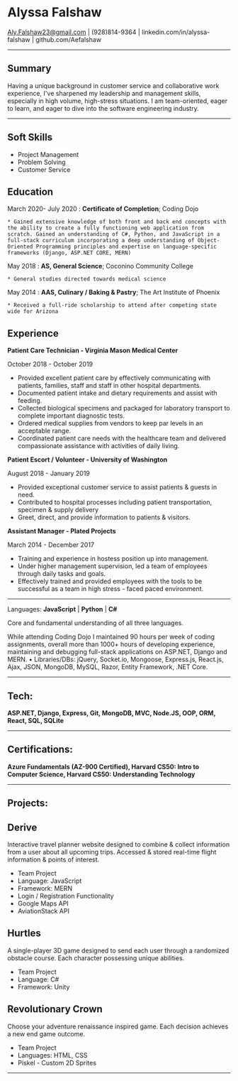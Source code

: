 Alyssa Falshaw
============
Aly.Falshaw23@gmail.com |
(928)814-9364 |
linkedin.com/in/alyssa-falshaw |
github.com/Aefalshaw


----
Summary
---------
Having a unique background in customer service and collaborative work experience, I've sharpened my leadership and management skills, especially in high volume, high-stress situations. I am team-oriented, eager to learn, and eager to dive into the software engineering industry.

----
Soft Skills
---------
* Project Management
* Problem Solving
* Customer Service


Education
---------

March 2020- July 2020
:   **Certificate of Completion**; Coding Dojo

    * Gained extensive knowledge of both front and back end concepts with the ability to create a fully functioning web application from scratch. Gained an understanding of C#, Python, and JavaScript in a full-stack curriculum incorporating a deep understanding of Object-Oriented Programming principles and expertise on language-specific frameworks (Django, ASP.NET CORE, MERN)

May 2018
:   **AS, General Science**; Coconino Community College

    * General studies directed towards medical science

May 2014
:   **AAS, Culinary / Baking & Pastry**; The Art Institute of Phoenix

    * Received a full-ride scholarship to attend after competing state wide for Arizona

Experience
----------

**Patient Care Technician - Virginia Mason Medical Center**

October 2018 - October 2019

* Provided excellent patient care by effectively communicating with patients, families, staff and staff in other hospital departments.
* Documented patient intake and dietary requirements and assist with feeding.
* Collected biological specimens and packaged for laboratory transport to complete important diagnostic tests.
* Ordered medical supplies from vendors to keep par levels in an acceptable range.
* Coordinated patient care needs with the healthcare team and delivered compassionate assistance with activities of daily living.


**Patient Escort / Volunteer - University of Washington**

August 2018 - January 2019

* Provided exceptional customer service to assist patients & guests in need.
* Contributed to hospital processes including patient transportation, specimen & supply delivery
* Greet, direct, and provide information to patients & visitors.

**Assistant Manager - Plated Projects**

March 2014 - December 2017

* Training and experience in hostess position up into management.
* Under higher management supervision, led a team of employees through daily tasks and goals.
* Effectively trained and provided employees with the tools to be successful as a team in high stress - faced paced environment.

--------------------

Languages: **JavaScript** | **Python** | **C#**

Core and fundamental understanding of all three languages.

While attending Coding Dojo I maintained 90 hours per week of coding assignments, overall more than 1000+ hours of developing experience, maintaining and debugging full-stack applications on ASP.NET, Django and MERN. • Libraries/DBs: jQuery, Socket.io, Mongoose, Express.js, React.js, Ajax, JSON, MongoDB, MySQL, Razor, Entity Framework, .NET Core.

--------------------

Tech:
----------
**ASP.NET, Django, Express, Git, MongoDB, MVC, Node.JS, OOP, ORM, React, SQL, SQLite**

--------------------

Certifications:
----------
**Azure Fundamentals (AZ-900 Certified), Harvard CS50: Intro to Computer Science, Harvard CS50: Understanding Technology**

--------------------

Projects:
----------

**Derive**
---------
Interactive travel planner website designed to combine & collect information from a user about all upcoming trips. Accessed & stored real-time flight information & points of interest.

* Team Project
* Language: JavaScript
* Framework: MERN
* Login / Registration Functionality
* Google Maps API
* AviationStack API

**Hurtles**
---------
A single-player 3D game designed to send each user through a randomized obstacle course. Each character possessing unique abilities.

* Team Project
* Language: C#
* Framework: Unity

**Revolutionary Crown**
---------
Choose your adventure renaissance inspired game. Each decision achieves a new end game outcome.

* Team Project
* Languages: HTML, CSS
* Piskel - Custom 2D Sprites

----
